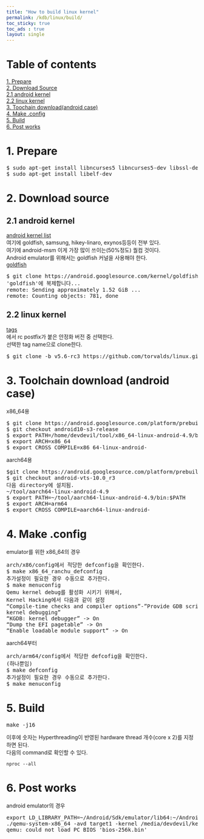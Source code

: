```yaml
---
title: "How to build linux kernel"
permalink: /kdb/linux/build/
toc_sticky: true
toc_ads : true
layout: single
---
```


# Table of contents
[1. Prepare](#1-prepare)       
[2. Download Source](#2-download-source)       
[2.1 android kernel](#21-android-kernel)        
[2.2 linux kernel](#22-linux-kernel)        
[3. Toochain download(android case)](#3-toolchain-download-android-case)        
[4. Make .config](#4-make-config)        
[5. Build](#5-build)        
[6. Post works](#6-post-works)        


# 1. Prepare
<pre>
$ sudo apt-get install libncurses5 libncurses5-dev libssl-dev make gcc
$ sudo apt-get install libelf-dev
</pre>

# 2. Download source
## 2.1 android kernel   
[android kernel list](https://android.googlesource.com/kernel/)    
여기에 goldfish, samsung, hikey-linaro, exynos등등이 전부 있다.   
여기에 android-msm 이게 가장 많이 쓰이는(50%정도) 퀄컴 것이다.    
Android emulator를 위해서는 goldfish 커널을 사용해야 한다.   
[goldfish](https://android.googlesource.com/kernel/goldfish/+refs)      
<pre>
$ git clone https://android.googlesource.com/kernel/goldfish -b android-4.14
'goldfish'에 복제합니다...   
remote: Sending approximately 1.52 GiB ...
remote: Counting objects: 781, done
</pre>
## 2.2 linux kernel
[tags](https://github.com/torvalds/linux/tags)    
에서 rc postfix가 붙은 안정화 버전 중 선택한다.    
선택한 tag name으로 clone한다.   
<pre>
$ git clone -b v5.6-rc3 https://github.com/torvalds/linux.git
</pre>

# 3. Toolchain download (android case)
x86_64용    
<pre>
$ git clone https://android.googlesource.com/platform/prebuilts/gcc/linux-x86/x86/x86_64-linux-android-4.9
$ git checkout android10-s3-release
$ export PATH=/home/devdevil/tool/x86_64-linux-android-4.9/bin:$PATH
$ export ARCH=x86_64
$ export CROSS_COMPILE=x86_64-linux-android-
</pre>
aarch64용
<pre>
$git clone https://android.googlesource.com/platform/prebuilts/gcc/linux-x86/aarch64/aarch64-linux-android-4.9
$ git checkout android-vts-10.0_r3
다음 directory에 설치됨.
~/tool/aarch64-linux-android-4.9
$ export PATH=~/tool/aarch64-linux-android-4.9/bin:$PATH
$ export ARCH=arm64
$ export CROSS_COMPILE=aarch64-linux-android-
</pre>

# 4. Make .config
emulator를 위한 x86_64의 경우   
<pre>
arch/x86/config에서 적당한 defconfig을 확인한다.
$ make x86_64_ranchu_defconfig
추가설정이 필요한 경우 수동으로 추가한다.
$ make menuconfig
Qemu kernel debug를 활성화 시키기 위해서, 
Kernel Hacking에서 다음과 같이 설정
“Compile-time checks and compiler options”-”Provide GDB scripts for
kernel debugging”
“KGDB: kernel debugger” -> On
“Dump the EFI pagetable” -> On
“Enable loadable module support“ -> On
</pre>
aarch64부터    
<pre>
arch/arm64/config에서 적당한 defcofig을 확인한다.
(하나뿐임)
$ make defconfig
추가설정이 필요한 경우 수동으로 추가한다.
$ make menuconfig
</pre>

# 5. Build
<pre>
make -j16
</pre>
이후에 숫자는 Hyperthreading이 반영된 hardware thread 개수(core x 2)를 지정하면 된다.    
다음의 command로 확인할 수 있다.    
```
nproc --all
```

# 6. Post works
android emulator의 경우    
<pre>
export LD_LIBRARY_PATH=~/Android/Sdk/emulator/lib64:~/Android/Sdk/emulator/lib64/qt/lib
./qemu-system-x86_64 -avd target1 -kernel /media/devdevil/kernel/goldfish/arch/x86/boot/bzImage
qemu: could not load PC BIOS 'bios-256k.bin'
</pre>

